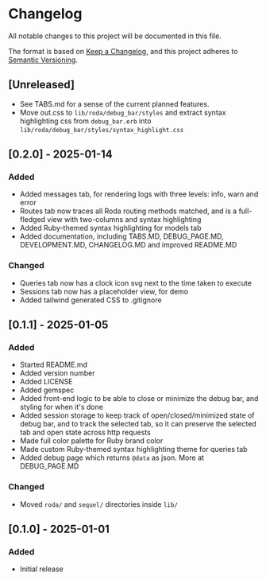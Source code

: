 # Changelog

All notable changes to this project will be documented in this file.

The format is based on [Keep a Changelog](https://keepachangelog.com/en/1.1.0/),
and this project adheres to [Semantic Versioning](https://semver.org/spec/v2.0.0.html).

## [Unreleased]

- See TABS.md for a sense of the current planned features.
- Move out.css to `lib/roda/debug_bar/styles` and extract syntax highlighting css from `debug_bar.erb` into `lib/roda/debug_bar/styles/syntax_highlight.css`

## [0.2.0] - 2025-01-14

### Added
- Added messages tab, for rendering logs with three levels: info, warn and error
- Routes tab now traces all Roda routing methods matched, and is a full-fledged view with two-columns and syntax highlighting
- Added Ruby-themed syntax highlighting for models tab
- Added documentation, including TABS.MD, DEBUG_PAGE.MD, DEVELOPMENT.MD, CHANGELOG.MD and improved README.MD

### Changed
- Queries tab now has a clock icon svg next to the time taken to execute
- Sessions tab now has a placeholder view, for demo
- Added tailwind generated CSS to .gitignore

## [0.1.1] - 2025-01-05

### Added
- Started README.md
- Added version number
- Added LICENSE
- Added gemspec
- Added front-end logic to be able to close or minimize the debug bar, and styling for when it's done
- Added session storage to keep track of open/closed/minimized state of debug bar, and to track the selected tab, so it can preserve the selected tab and open state across http requests
- Made full color palette for Ruby brand color
- Made custom Ruby-themed syntax highlighting theme for queries tab
- Added debug page which returns `@data` as json. More at DEBUG_PAGE.MD

### Changed
- Moved `roda/` and `sequel/` directories inside `lib/`

## [0.1.0] - 2025-01-01

### Added
- Initial release
